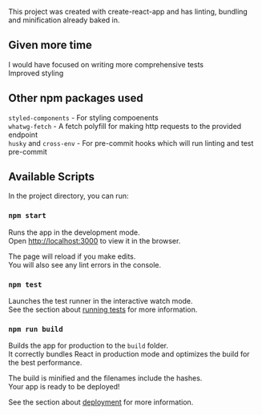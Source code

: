 This project was created with create-react-app and has linting, bundling and minification already baked in.

## Given more time
I would have focused on writing more comprehensive tests<br />
Improved styling<br />

## Other npm packages used
`styled-components` - For styling compoenents<br />
`whatwg-fetch` - A fetch polyfill for making http requests to the provided endpoint<br />
`husky` and `cross-env` - For pre-commit hooks which will run linting and test pre-commit<br />

## Available Scripts

In the project directory, you can run:

### `npm start`

Runs the app in the development mode.<br />
Open [http://localhost:3000](http://localhost:3000) to view it in the browser.

The page will reload if you make edits.<br />
You will also see any lint errors in the console.

### `npm test`

Launches the test runner in the interactive watch mode.<br />
See the section about [running tests](https://facebook.github.io/create-react-app/docs/running-tests) for more information.

### `npm run build`

Builds the app for production to the `build` folder.<br />
It correctly bundles React in production mode and optimizes the build for the best performance.

The build is minified and the filenames include the hashes.<br />
Your app is ready to be deployed!

See the section about [deployment](https://facebook.github.io/create-react-app/docs/deployment) for more information.
